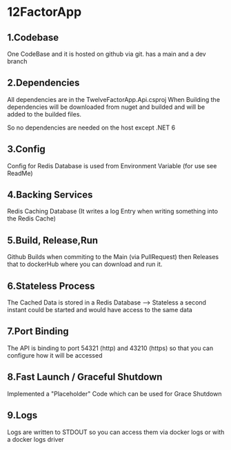 # 12FactorApp
## 1.Codebase
One CodeBase and it is hosted on github via git.
has a main and a dev branch

## 2.Dependencies
All dependencies are in the TwelveFactorApp.Api.csproj
When Building the dependencies will be downloaded from nuget and builded and
will be added to the builded files.

So no dependencies are needed on the host except .NET 6 

## 3.Config
Config for Redis Database is used from Environment Variable (for use see ReadMe)

## 4.Backing Services
Redis Caching Database (It writes a log Entry when writing something into the Redis Cache)

## 5.Build, Release,Run
Github Builds when commiting to the Main (via PullRequest) then Releases that to 
dockerHub where you can download and run it.

## 6.Stateless Process
The Cached Data is stored in a Redis Database --> Stateless
a second instant could be started and would have access to the same data

## 7.Port Binding
The API is binding to port 54321 (http) and 43210 (https) so that you can configure how it will be accessed

## 8.Fast Launch / Graceful Shutdown
Implemented a "Placeholder" Code which can be used for Grace Shutdown

## 9.Logs
Logs are written to STDOUT so you can access them via docker logs
or with a docker logs driver